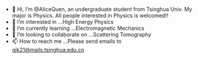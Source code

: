 - 👋 Hi, I’m @AliceQuen, an undergraduate student from Tsinghua Univ.
My major is Physics. All people interested in Physics is welcomed!!
- 👀 I’m interested in ...High Energy Physics
- 🌱 I’m currently learning ...Electromagnetic Mechanics
- 💞️ I’m looking to collaborate on ...Scattering Tomography
- 📫 How to reach me ...Please send emails to qjk21@mails.tsinghua.edu.cn

<!---
AliceQuen/AliceQuen is a ✨ special ✨ repository because its `README.md` (this file) appears on your GitHub profile.
You can click the Preview link to take a look at your changes.
--->
